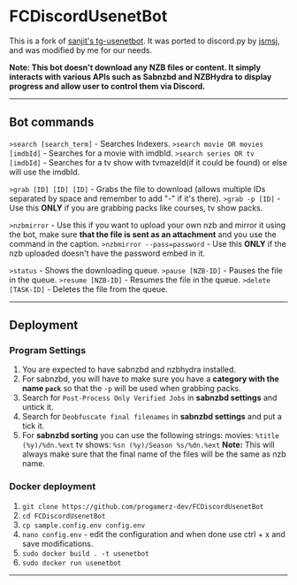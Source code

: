 # FCDiscordUsenetBot

This is a fork of [sanjit's tg-usenetbot](https://github.com/sanjit-sinha/Tg-UsenetBot).
It was ported to discord.py by [jsmsj](https://github.com/jsmsj), and was modified by me for our needs.

**Note: This bot doesn't download any NZB files or content. It simply interacts with various APIs such as Sabnzbd and NZBHydra to display progress and allow user to control them via Discord.**

---

## Bot commands

`>search [search_term]` - Searches Indexers.
`>search movie OR movies [imdbId]` - Searches for a movie with imdbId.
`>search series OR tv [imdbId]` - Searches for a tv show with tvmazeId(if it could be found) or else will use the imdbId.

`>grab [ID] [ID] [ID]` - Grabs the file to download (allows multiple IDs separated by space and remember to add "-" if it's there).
`>grab -p [ID]` - Use this **ONLY** if you are grabbing packs like courses, tv show packs.

`>nzbmirror` - Use this if you want to upload your own nzb and mirror it using the bot, make sure **that the file is sent as an attachment** and you use the command in the caption.
`>nzbmirror --pass=password` - Use this **ONLY** if the nzb uploaded doesn't have the password embed in it.

`>status` - Shows the downloading queue.
`>pause [NZB-ID]` - Pauses the file in the queue.
`>resume [NZB-ID]` - Resumes the file in the queue.
`>delete [TASK-ID]` - Deletes the file from the queue.

---

## Deployment

### Program Settings

1. You are expected to have sabnzbd and nzbhydra installed.
2. For sabnzbd, you will have to make sure you have a **category with the name `pack`** so that the `-p` will be used when grabbing packs.
3. Search for `Post-Process Only Verified Jobs` in **sabnzbd settings** and untick it.
4. Search for `Deobfuscate final filenames` in **sabnzbd settings** and put a tick it.
5. For **sabnzbd sorting** you can use the following strings:
   movies: `%title (%y)/%dn.%ext`
   tv shows: `%sn (%y)/Season %s/%dn.%ext`
   **Note:** This will always make sure that the final name of the files will be the same as nzb name.

### Docker deployment

1. `git clone https://github.com/progamerz-dev/FCDiscordUsenetBot`
2. `cd FCDiscordUsenetBot`
3. `cp sample.config.env config.env`
4. `nano config.env` - edit the configuration and when done use ctrl + x and save modifications.
5. `sudo docker build . -t usenetbot`
6. `sudo docker run usenetbot`

---
